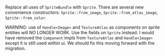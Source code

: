 Replace all uses of `SpriteBundle` with `Sprite`. There are several new convenience constructors: `Sprite::from_image`, `Sprite::from_atlas_image`, `Sprite::from_color`. 

WARNING: use of `Handle<Image>` and `TextureAtlas` as components on sprite entities will NO LONGER WORK. Use the fields on `Sprite` instead. I would have removed the `Component` impls from `TextureAtlas` and `Handle<Image>` except it is still used within ui. We should fix this moving forward with the migration.
